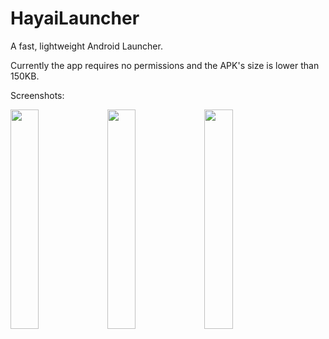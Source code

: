 # HayaiLauncher
A fast, lightweight Android Launcher.

Currently the app requires no permissions and the APK's size is lower than 150KB.

Screenshots:

<img width="30%" src="https://github.com/seizonsenryaku/HayaiLauncher/raw/master/Screenshots/ss1.png">
<img width="30%" src="https://github.com/seizonsenryaku/HayaiLauncher/raw/master/Screenshots/ss2.png">
<img width="30%" src="https://github.com/seizonsenryaku/HayaiLauncher/raw/master/Screenshots/ss3.png">
